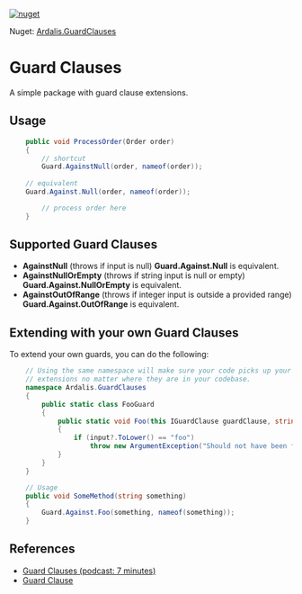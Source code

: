 [![nuget](https://img.shields.io/nuget/dt/Ardalis.GuardClauses.svg)](https://www.nuget.org/packages/Ardalis.GuardClauses)

Nuget: [Ardalis.GuardClauses](https://www.nuget.org/packages/Ardalis.GuardClauses)

# Guard Clauses
A simple package with guard clause extensions.

## Usage

```c#
    public void ProcessOrder(Order order)
    {
        // shortcut
        Guard.AgainstNull(order, nameof(order));
	
	// equivalent
	Guard.Against.Null(order, nameof(order));

        // process order here
    }
```

## Supported Guard Clauses

- **AgainstNull** (throws if input is null) **Guard.Against.Null** is equivalent.
- **AgainstNullOrEmpty** (throws if string input is null or empty) **Guard.Against.NullOrEmpty** is equivalent.
- **AgainstOutOfRange** (throws if integer input is outside a provided range) **Guard.Against.OutOfRange** is equivalent.

## Extending with your own Guard Clauses

To extend your own guards, you can do the following:

```c#
    // Using the same namespace will make sure your code picks up your 
    // extensions no matter where they are in your codebase.
    namespace Ardalis.GuardClauses
    {
        public static class FooGuard
        {
            public static void Foo(this IGuardClause guardClause, string input, string parameterName)
            {
                if (input?.ToLower() == "foo")
                    throw new ArgumentException("Should not have been foo!", parameterName);
            }
        }
    }

    // Usage
    public void SomeMethod(string something)
    {
        Guard.Against.Foo(something, nameof(something));
    }
```

## References

- [Guard Clauses (podcast: 7 minutes)](http://www.weeklydevtips.com/004)
- [Guard Clause](http://deviq.com/guard-clause/)
